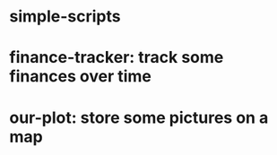 # simple-scripts

# finance-tracker: track some finances over time

# our-plot: store some pictures on a map
